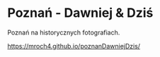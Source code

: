 # Poznań - Dawniej & Dziś

Poznań na historycznych fotografiach.

https://mroch4.github.io/poznanDawniejDzis/
